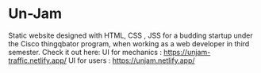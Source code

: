 # Un-Jam
Static website designed with HTML, CSS , JSS for a budding startup under the Cisco thingqbator program, when working as a web developer in third semester. 
Check it out here: 
UI for mechanics : https://unjam-traffic.netlify.app/ 
UI for users : https://unjam.netlify.app/
